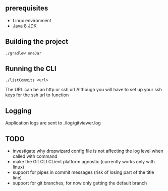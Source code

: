 ## prerequisites
* Linux environment
* [Java 8 JDK](http://www.oracle.com/technetwork/java/javase/downloads/index.html)

## Building the project
```
./gradlew oneJar
```

## Running the CLI
```
./listCommits <url>
```
The URL can be an http or ssh url
Although you will have to set up your ssh keys for the ssh url to function
 
## Logging
Application logs are sent to ./log/gitviewer.log



## TODO
* investigate why dropwizard config file is not affecting the log level when called with command
* make the Git CLI CLient platform agnostic (currently works only with linux)
* support for pipes in commit messages (risk of losing part of the title line)
* support for git branches, for now only getting the default branch